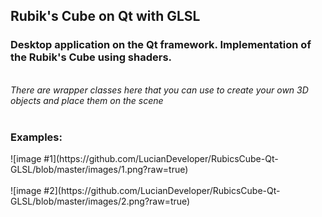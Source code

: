 <h2>Rubik's Cube on Qt with GLSL</h2>
<h3>Desktop application on the Qt framework. Implementation of the Rubik's Cube using shaders. </h3>
<br>
<i>There are wrapper classes here that you can use to create your own 3D objects and place them on the scene</i>
<br>
<br>
<h3>Examples:</h3>
![image #1](https://github.com/LucianDeveloper/RubicsCube-Qt-GLSL/blob/master/images/1.png?raw=true)
<br>
<br>
![image #2](https://github.com/LucianDeveloper/RubicsCube-Qt-GLSL/blob/master/images/2.png?raw=true)